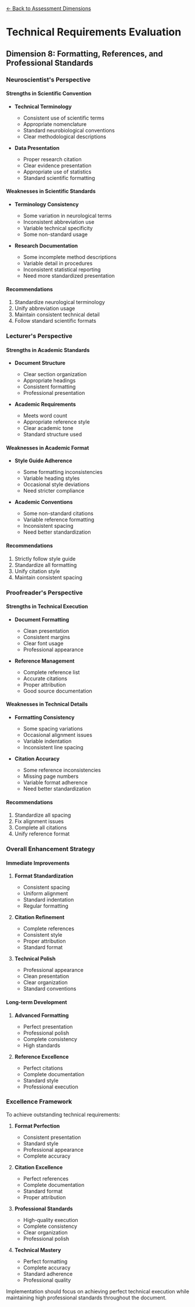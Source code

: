 [← Back to Assessment Dimensions](0-assessment-dimensions.md)

# Technical Requirements Evaluation 
## Dimension 8: Formatting, References, and Professional Standards

### Neuroscientist's Perspective

#### Strengths in Scientific Convention
- **Technical Terminology**
  - Consistent use of scientific terms
  - Appropriate nomenclature
  - Standard neurobiological conventions
  - Clear methodological descriptions

- **Data Presentation**
  - Proper research citation
  - Clear evidence presentation
  - Appropriate use of statistics
  - Standard scientific formatting

#### Weaknesses in Scientific Standards
- **Terminology Consistency**
  - Some variation in neurological terms
  - Inconsistent abbreviation use
  - Variable technical specificity
  - Some non-standard usage

- **Research Documentation**
  - Some incomplete method descriptions
  - Variable detail in procedures
  - Inconsistent statistical reporting
  - Need more standardized presentation

#### Recommendations
1. Standardize neurological terminology
2. Unify abbreviation usage
3. Maintain consistent technical detail
4. Follow standard scientific formats

### Lecturer's Perspective

#### Strengths in Academic Standards
- **Document Structure**
  - Clear section organization
  - Appropriate headings
  - Consistent formatting
  - Professional presentation

- **Academic Requirements**
  - Meets word count
  - Appropriate reference style
  - Clear academic tone
  - Standard structure used

#### Weaknesses in Academic Format
- **Style Guide Adherence**
  - Some formatting inconsistencies
  - Variable heading styles
  - Occasional style deviations
  - Need stricter compliance

- **Academic Conventions**
  - Some non-standard citations
  - Variable reference formatting
  - Inconsistent spacing
  - Need better standardization

#### Recommendations
1. Strictly follow style guide
2. Standardize all formatting
3. Unify citation style
4. Maintain consistent spacing

### Proofreader's Perspective

#### Strengths in Technical Execution
- **Document Formatting**
  - Clean presentation
  - Consistent margins
  - Clear font usage
  - Professional appearance

- **Reference Management**
  - Complete reference list
  - Accurate citations
  - Proper attribution
  - Good source documentation

#### Weaknesses in Technical Details
- **Formatting Consistency**
  - Some spacing variations
  - Occasional alignment issues
  - Variable indentation
  - Inconsistent line spacing

- **Citation Accuracy**
  - Some reference inconsistencies
  - Missing page numbers
  - Variable format adherence
  - Need better standardization

#### Recommendations
1. Standardize all spacing
2. Fix alignment issues
3. Complete all citations
4. Unify reference format

### Overall Enhancement Strategy

#### Immediate Improvements
1. **Format Standardization**
   - Consistent spacing
   - Uniform alignment
   - Standard indentation
   - Regular formatting

2. **Citation Refinement**
   - Complete references
   - Consistent style
   - Proper attribution
   - Standard format

3. **Technical Polish**
   - Professional appearance
   - Clean presentation
   - Clear organization
   - Standard conventions

#### Long-term Development
1. **Advanced Formatting**
   - Perfect presentation
   - Professional polish
   - Complete consistency
   - High standards

2. **Reference Excellence**
   - Perfect citations
   - Complete documentation
   - Standard style
   - Professional execution

### Excellence Framework

To achieve outstanding technical requirements:

1. **Format Perfection**
   - Consistent presentation
   - Standard style
   - Professional appearance
   - Complete accuracy

2. **Citation Excellence**
   - Perfect references
   - Complete documentation
   - Standard format
   - Proper attribution

3. **Professional Standards**
   - High-quality execution
   - Complete consistency
   - Clear organization
   - Professional polish

4. **Technical Mastery**
   - Perfect formatting
   - Complete accuracy
   - Standard adherence
   - Professional quality

Implementation should focus on achieving perfect technical execution while maintaining high professional standards throughout the document.
